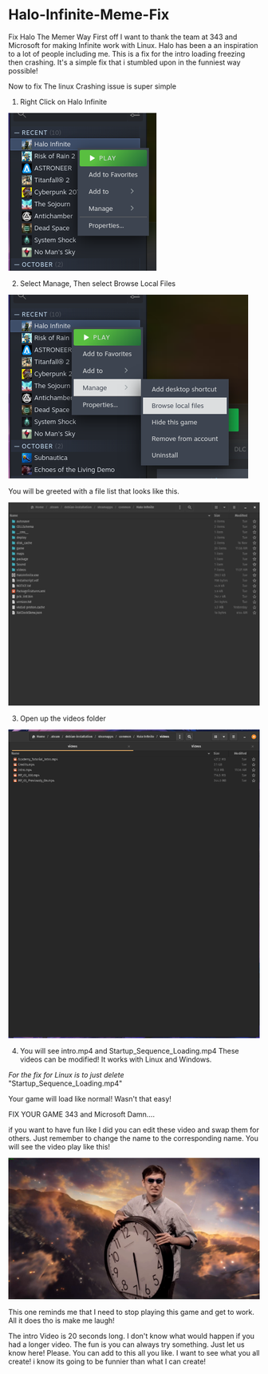 # Halo-Infinite-Meme-Fix
Fix Halo The Memer Way
First off I want to thank the team at 343 and Microsoft for making Infinite work with Linux. Halo has been a an inspiration to a lot of people including me. This is a fix for the intro loading freezing then crashing. It's a simple fix that i stumbled upon in the funniest way possible!


Now to fix The linux Crashing issue is super simple

1. Right Click on Halo Infinite

![Image](https://github.com/MechThumbs/Halo-Infinite-Meme-Fix/blob/main/Ignore/Screenshots/Screenshot%20from%202023-12-09%2013-11-59.png)


2. Select Manage, Then select Browse Local Files

![Image](https://github.com/MechThumbs/Halo-Infinite-Meme-Fix/blob/main/Ignore/Screenshots/Screenshot%20from%202023-12-09%2013-15-19.png)

You will be greeted with a file list that looks like this.

![Image](https://github.com/MechThumbs/Halo-Infinite-Meme-Fix/blob/main/Ignore/Screenshots/Screenshot%20from%202023-12-09%2013-16-46.png)

3. Open up the videos folder

![Image](https://github.com/MechThumbs/Halo-Infinite-Meme-Fix/blob/main/Ignore/Screenshots/Screenshot%20from%202023-12-09%2013-36-27.png)

4. You will see intro.mp4 and Startup_Sequence_Loading.mp4
These videos can be modified! It works with Linux and Windows. 

*For the fix for Linux is to just delete*  
    "Startup_Sequence_Loading.mp4"

Your game will load like normal! Wasn't that easy!

FIX YOUR GAME 343 and Microsoft Damn....

if you want to have fun like I did you can edit these video and swap them for others. Just remember to change the name to the corresponding name. You will see the video play like this!

![Image](https://github.com/MechThumbs/Halo-Infinite-Meme-Fix/blob/main/Ignore/Screenshots/Screenshot%20from%202023-12-09%2013-25-49.png)

This one reminds me that I need to stop playing this game and get to work. All it does tho is make me laugh!

The intro Video is 20 seconds long. I don't know what would happen if you had a longer video. The fun is you can always try something. Just let us know here! Please. You can add to this all you like. I want to see what you all create! i know its going to be funnier than what I can create!
